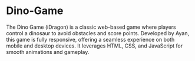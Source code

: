 # Dino-Game
The Dino Game (iDragon) is a classic web-based game where players control a dinosaur to avoid obstacles and score points. Developed by Ayan, this game is fully responsive, offering a seamless experience on both mobile and desktop devices. It leverages HTML, CSS, and JavaScript for smooth animations and gameplay.
